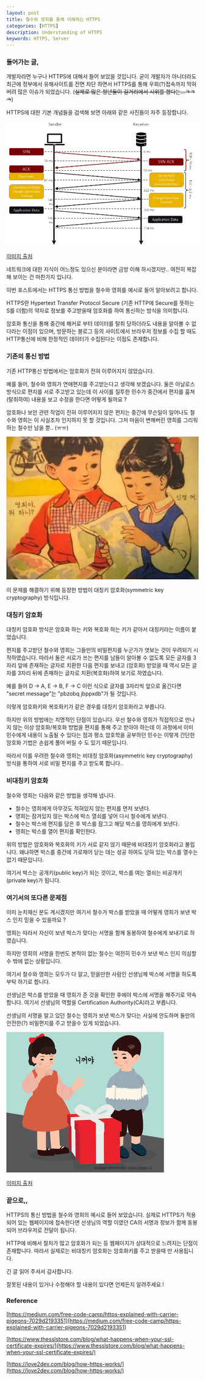 ```yaml
---
layout: post
title: 철수와 영희를 통해 이해하는 HTTPS
categories: [HTTPS]
description: Understanding of HTTPS
keywords: HTTPS, Server
---
```


### 들어가는 글,

개발자라면 누구나 HTTPS에 대해서 들어 보았을 것입니다. 굳이 개발자가 아니더라도 최근에 정부에서 유해사이트를 전면 차단 하면서 HTTPS를 통해 우회(?)접속까지 막혀 버려 많은 이슈가 되었습니다. (~~실제로 많은 청년들이 길거리에서 시위를 했다는...ㅋㅋㅋ~~)

HTTPS에 대한 기본 개념들을 검색해 보면 아래와 같은 사진들이 자주 등장합니다.

![](/images/posts/https/https-connection-sequence-diagram-968x624.png)

[이미지 출처](https://love2dev.com/blog/how-https-works/)

네트워크에 대한 지식이 어느정도 있으신 분이라면 금방 이해 하시겠지만.. 여전히 복잡해 보이는 건 마찬가지 입니다.

이번 포스트에서는 HTTPS 통신 방법을 철수와 영희를 예시로 들어 알아보려고 합니다.

HTTPS란 Hypertext Transfer Protocol Secure (기존 HTTP에 Secure를 뜻하는 S를 더함)의 약자로 정보를 주고받을때 암호화를 하여 통신하는 방식을 의미합니다.

암호화 통신을 통해 중간에 해커로 부터 데이터를 탈취 당하더라도 내용을 알아볼 수 없다라는 이점이 있으며, 방문하는 블로그 등의 사이트에서 브라우저 정보를 수집 할 때도 HTTP통신에 비해 한정적인 데이터가 수집된다는 이점도 존재합니다.

### 기존의 통신 방법

기존 HTTP통신 방법에서는 암호화가 전혀 이루어지지 않았습니다.

예를 들어, 철수와 영희가 연애편지를 주고받는다고 생각해 보겠습니다. 둘은 아날로스 방식으로 편지를 서로 주고받고 있는데 이 사이를 질투한 민수가 중간에서 편지를 훔쳐(탈취하여) 내용을 보고 수정을 한다면 어떻게 될까요 ?

암호화나 보안 관련 작업이 전혀 이루어지지 않은 편지는 중간에 무슨일이 일어나도 철수와 영희는 이 사실조차 인지하지 못 할 것입니다. 그저 마음이 변해버린 영희를 그리워하는 철수만 남을 뿐.. (ㅠㅠ)

![](/images/posts/https/cholsu-younghee.jpg)

이 문제를 해결하기 위해 등장한 방법이 대칭키 암호화(symmetric key cryptography) 방식입니다.

### 대칭키 암호화

대칭키 암호화 방식은 암호화 하는 키와 복호화 하는 키가 같아서 대칭키라는 이름이 붙었습니다.

편지를 주고받던 철수와 영희는 그들만의 비밀편지를 누군가가 엿보는 것이 우려되기 시작하였습니다. 따라서 둘은 서로가 쓰는 편지를 남들이 알아볼 수 없도록 모든 글자를 3자리 앞에 존재하는 글자로 치환한 다음 편지를 보내고 (암호화) 받았을 때 역시 모든 글자를 3자리 뒤에 존재하는 글자로 치환(복호화)하여 보기로 하였습니다.

예를 들어 D → A, E → B, F → C 이런 식으로 글자를 3자리씩 앞으로 옮긴다면 "secret message"는 "pbzobq jbppxdb"가 될 것입니다.

이렇게 암호화키와 복호화키가 같은 경우를 대칭키 암호화라고 부릅니다.

하지만 위의 방법에는 치명적인 단점이 있습니다. 우선 철수와 영희가 직접적으로 만나지 않는 이상 암호화/복호화 방법을 편지를 통해 주고 받아야 하는데 이 과정에서 이미 민수에게 내용이 노출될 수 있다는 점과 평소 암호학을 공부하던 민수는 이렇게 간단한 암호화 기법은 손쉽게 풀어 버릴 수 도 있기 때문입니다.

따라서 이를 우려한 철수와 영희는 비대칭 암호화(asymmetric key cryptography) 방식을 통하여 서로 비밀 편지를 주고 받도록 합니다..

### 비대칭키 암호화

철수와 영희는 다음와 같은 방법을 생각해 냅니다.

- 철수는 영희에게 아무것도 적혀있지 않는 편지를 먼저 보낸다.
- 영희는 잠겨있지 않는 박스에 박스 열쇠를 넣어 다시 철수에게 보낸다.
- 철수는 박스에 편지를 담은 후 박스를 잠그고 해당 박스를 영희에게 보낸다.
- 영희는 박스를 열어 편지를 확인한다.

위의 방법은 암호화와 복호화의 키가 서로 같지 않기 때문에 비대칭키 암호화라고 불립니다. 왜냐하면 박스를 중간에 가로채어 닫는 데는 성공 하여도 닫혀 있는 박스를 열수는 없기 때문입니다.

여기서 박스는 공개키(public key)가 되는 것이고, 박스를 여는 열쇠는 비공개키(private key)가 됩니다.

### 여기서의 또다른 문제점

이미 눈치채신 분도 계시겠지만 여기서 철수가 박스를 받았을 때 어떻게 영희가 보낸 박스 인지 믿을 수 있을까요 ?

영희는 따라서 자신이 보낸 박스가 맞다는 서명을 함께 동봉하여 철수에게 보내기로 하였습니다.

하지만 영희의 서명을 한번도 본적이 없는 철수는 여전히 민수가 보낸 박스 인지 의심할 수 밖에 없는 상황입니다.

여기서 철수와 영희는 모두가 다 알고, 믿을만한 사람인 선생님께 박스에 서명을 하도록 부탁 하기로 합니다.

선생님은 박스를 받았을 때 영희가 준 것을 확인한 후에야 박스에 서명을 해주기로 약속합니다. 여기서 선생님의 역할을 Certification Authority(CA)라고 부릅니다.

선생님의 서명을 알고 있던 철수는 영희가 보낸 박스가 맞다는 사실에 안도하며 둘만의 안전한(?) 비밀편지를 주고 받을수 있게 되었습니다.

![](/images/posts/https/cholsu-younghee-box.png)

[이미지 출처](http://www.urbanbrush.net/downloads/철수와영희-일러스트-ai-무료다운로드-korean-kids)

### 끝으로,,

HTTPS의 통신 방법을 철수와 영희의 예시로 들어 보았습니다. 실제로 HTTPS가 적용되어 있는 웹페이지에 접속한다면 선생님의 역할 이였던 CA의 서명과 정보가 함께 동봉되어 브라우저로 전달이 됩니다.

HTTP에 비해서 절차가 많고 암호화가 되는 등 웹페이지가 상대적으로 느려지는 단점이 존재합니다. 따라서 실제로는 비대칭키 암호화는 암호화키를 주고 받을때 만 사용됩니다.

긴 글 읽어 주셔서 감사합니다.

잘못된 내용이 있거나 수정해야 할 내용이 있다면 언제든지 알려주세요.!

### Reference

[https://medium.com/free-code-camp/https-explained-with-carrier-pigeons-7029d2193351](https://medium.com/free-code-camp/https-explained-with-carrier-pigeons-7029d2193351)

[https://www.thesslstore.com/blog/what-happens-when-your-ssl-certificate-expires/](https://www.thesslstore.com/blog/what-happens-when-your-ssl-certificate-expires/)

[https://love2dev.com/blog/how-https-works/](https://love2dev.com/blog/how-https-works/)

